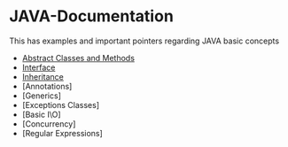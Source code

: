 # JAVA-Documentation
This has examples and important pointers regarding JAVA basic concepts

- [Abstract Classes and Methods](Abstract-methods/ABSTRACT.md)
- [Interface](Interface/INTERFACE.md)
- [Inheritance](Inheritance/INHERITANCE.md)
- [Annotations]
- [Generics]
- [Exceptions Classes]
- [Basic I\O]
- [Concurrency]
- [Regular Expressions]
